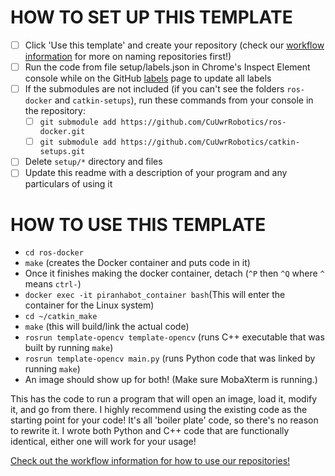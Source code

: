 <!--
@Author: Nick Steele
@Date:   20:39 Sep 24 2020
@Last modified by:   Nick Steele
@Last modified time: 20:45 Sep 24 2020
-->

# HOW TO SET UP THIS TEMPLATE

-   [ ] Click 'Use this template' and create your repository (check our [workflow information](https://github.com/CuUwrRobotics/workflow) for more on naming repositories first!)
-   [ ] Run the code from file setup/labels.json in Chrome's Inspect Element console while on the GitHub [labels](../../labels) page to update all labels
-   [ ] If the submodules are not included (if you can't see the folders `ros-docker` and `catkin-setups`), run these commands from your console in the repository:
    -   [ ] `git submodule add https://github.com/CuUwrRobotics/ros-docker.git`
    -   [ ] `git submodule add https://github.com/CuUwrRobotics/catkin-setups.git`
-   [ ] Delete `setup/*` directory and files
-   [ ] Update this readme with a description of your program and any particulars of using it

# HOW TO USE THIS TEMPLATE

-   `cd ros-docker`
-   `make` (creates the Docker container and puts code in it)
-   Once it finishes making the docker container, detach (`^P` then `^Q` where `^` means `ctrl-`)
-   `docker exec -it piranhabot_container bash`(This will enter the container for the Linux system)
-   `cd ~/catkin_make`
-   `make` (this will build/link the actual code)
-   `rosrun template-opencv template-opencv` (runs C++ executable that was built by running `make`)
-   `rosrun template-opencv main.py` (runs Python code that was linked by running `make`)
-   An image should show up for both! (Make sure MobaXterm is running.)

This has the code to run a program that will open an image, load it, modify it, and go from there. I highly recommend using the existing code as the starting point for your code! It's all 'boiler plate' code, so there's no reason to rewrite it. I wrote both Python and C++ code that are functionally identical, either one will work for your usage!

[Check out the workflow information for how to use our repositories!](https://github.com/CuUwrRobotics/workflow)
